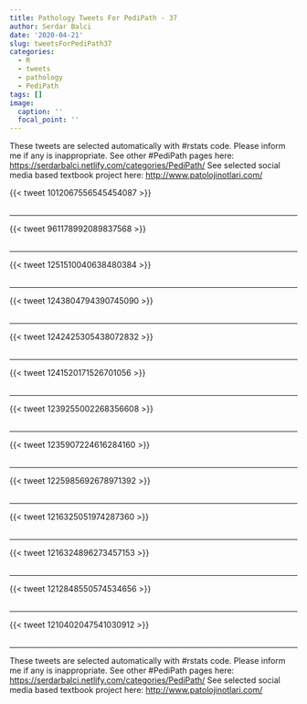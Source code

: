 ```yaml
---
title: Pathology Tweets For PediPath - 37
author: Serdar Balci
date: '2020-04-21'
slug: tweetsForPediPath37
categories:
  - R
  - tweets
  - pathology
  - PediPath
tags: []
image:
  caption: ''
  focal_point: ''
---
```



These tweets are selected automatically with #rstats code. Please inform me if any is inappropriate.
See other #PediPath pages here: https://serdarbalci.netlify.com/categories/PediPath/ 
See selected social media based textbook project here: http://www.patolojinotlari.com/

{{< tweet 1012067556545454087 >}}
<br>
<br>
<hr>
{{< tweet 961178992089837568 >}}
<br>
<br>
<hr>
{{< tweet 1251510040638480384 >}}
<br>
<br>
<hr>
{{< tweet 1243804794390745090 >}}
<br>
<br>
<hr>
{{< tweet 1242425305438072832 >}}
<br>
<br>
<hr>
{{< tweet 1241520171526701056 >}}
<br>
<br>
<hr>
{{< tweet 1239255002268356608 >}}
<br>
<br>
<hr>
{{< tweet 1235907224616284160 >}}
<br>
<br>
<hr>
{{< tweet 1225985692678971392 >}}
<br>
<br>
<hr>
{{< tweet 1216325051974287360 >}}
<br>
<br>
<hr>
{{< tweet 1216324896273457153 >}}
<br>
<br>
<hr>
{{< tweet 1212848550574534656 >}}
<br>
<br>
<hr>
{{< tweet 1210402047541030912 >}}
<br>
<br>
<hr>


These tweets are selected automatically with #rstats code. Please inform me if any is inappropriate.
See other #PediPath pages here: https://serdarbalci.netlify.com/categories/PediPath/ 
See selected social media based textbook project here: http://www.patolojinotlari.com/
